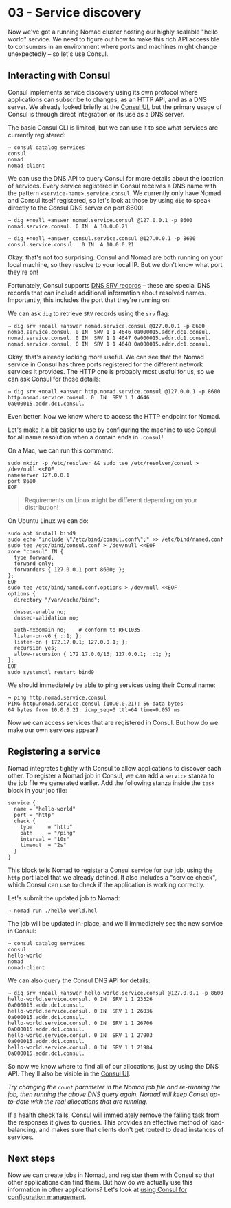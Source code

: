 # 03 - Service discovery

Now we've got a running Nomad cluster hosting our highly scalable "hello world" service. We need to figure out how to make this rich API accessible to consumers in an environment where ports and machines might change unexpectedly – so let's use Consul.

## Interacting with Consul

Consul implements service discovery using its own protocol where applications can subscribe to changes, as an HTTP API, and as a DNS server. We already looked briefly at the [Consul UI](http://localhost:8500), but the primary usage of Consul is through direct integration or its use as a DNS server.

The basic Consul CLI is limited, but we can use it to see what services are currently registered:

```
→ consul catalog services
consul
nomad
nomad-client
```

We can use the DNS API to query Consul for more details about the location of services. Every service registered in Consul receives a DNS name with the pattern `<service-name>.service.consul`. We currently only have Nomad and Consul itself registered, so let's look at those by using `dig` to speak directly to the Consul DNS server on port 8600:

```
→ dig +noall +answer nomad.service.consul @127.0.0.1 -p 8600
nomad.service.consul. 0 IN  A 10.0.0.21

→ dig +noall +answer consul.service.consul @127.0.0.1 -p 8600
consul.service.consul.  0 IN  A 10.0.0.21
```

Okay, that's not too surprising. Consul and Nomad are both running on your local machine, so they resolve to your local IP. But we don't know what port they're on!

Fortunately, Consul supports [DNS SRV records](https://en.wikipedia.org/wiki/SRV_record) – these are special DNS records that can include additional information about resolved names. Importantly, this includes the port that they're running on!

We can ask `dig` to retrieve `SRV` records using the `srv` flag:

```
→ dig srv +noall +answer nomad.service.consul @127.0.0.1 -p 8600
nomad.service.consul. 0 IN  SRV 1 1 4646 0a000015.addr.dc1.consul.
nomad.service.consul. 0 IN  SRV 1 1 4647 0a000015.addr.dc1.consul.
nomad.service.consul. 0 IN  SRV 1 1 4648 0a000015.addr.dc1.consul.
```

Okay, that's already looking more useful. We can see that the Nomad service in Consul has three ports registered for the different network services it provides. The HTTP one is probably most useful for us, so we can ask Consul for those details:

```
→ dig srv +noall +answer http.nomad.service.consul @127.0.0.1 -p 8600
http.nomad.service.consul. 0  IN  SRV 1 1 4646 0a000015.addr.dc1.consul.
```

Even better. Now we know where to access the HTTP endpoint for Nomad.

Let's make it a bit easier to use by configuring the machine to use Consul for all name resolution when a domain ends in `.consul`!

On a Mac, we can run this command:

```
sudo mkdir -p /etc/resolver && sudo tee /etc/resolver/consul > /dev/null <<EOF
nameserver 127.0.0.1
port 8600
EOF
```

> Requirements on Linux might be different depending on your distribution! 

On Ubuntu Linux we can do:
```
sudo apt install bind9
sudo echo "include \"/etc/bind/consul.conf\";" >> /etc/bind/named.conf
sudo tee /etc/bind/consul.conf > /dev/null <<EOF
zone "consul" IN {
  type forward;
  forward only;
  forwarders { 127.0.0.1 port 8600; };
};
EOF
sudo tee /etc/bind/named.conf.options > /dev/null <<EOF
options {
  directory "/var/cache/bind";

  dnssec-enable no;
  dnssec-validation no;

  auth-nxdomain no;    # conform to RFC1035
  listen-on-v6 { ::1; };
  listen-on { 172.17.0.1; 127.0.0.1; };
  recursion yes;
  allow-recursion { 172.17.0.0/16; 127.0.0.1; ::1; };
};
EOF
sudo systemctl restart bind9
```

We should immediately be able to ping services using their Consul name:

```
→ ping http.nomad.service.consul
PING http.nomad.service.consul (10.0.0.21): 56 data bytes
64 bytes from 10.0.0.21: icmp_seq=0 ttl=64 time=0.057 ms
```

Now we can access services that are registered in Consul. But how do we make our own services appear?

## Registering a service

Nomad integrates tightly with Consul to allow applications to discover each other. To register a Nomad job in Consul, we can add a `service` stanza to the job file we generated earlier. Add the following stanza inside the `task` block in your job file:

```
service {
  name = "hello-world"
  port = "http"
  check {
    type     = "http"
    path     = "/ping"
    interval = "10s"
    timeout  = "2s"
  }
}
```

This block tells Nomad to register a Consul service for our job, using the `http` port label that we already defined. It also includes a "service check", which Consul can use to check if the application is working correctly.

Let's submit the updated job to Nomad:

```
→ nomad run ./hello-world.hcl
```

The job will be updated in-place, and we'll immediately see the new service in Consul:

```
→ consul catalog services
consul
hello-world
nomad
nomad-client
```

We can also query the Consul DNS API for details:

```
→ dig srv +noall +answer hello-world.service.consul @127.0.0.1 -p 8600
hello-world.service.consul. 0 IN  SRV 1 1 23326 0a000015.addr.dc1.consul.
hello-world.service.consul. 0 IN  SRV 1 1 26036 0a000015.addr.dc1.consul.
hello-world.service.consul. 0 IN  SRV 1 1 26706 0a000015.addr.dc1.consul.
hello-world.service.consul. 0 IN  SRV 1 1 27903 0a000015.addr.dc1.consul.
hello-world.service.consul. 0 IN  SRV 1 1 21984 0a000015.addr.dc1.consul.
```

So now we know where to find all of our allocations, just by using the DNS API. They'll also be visible in the [Consul UI](http://localhost:8500/ui/dc1/services/hello-world).

_Try changing the `count` parameter in the Nomad job file and re-running the job, then running the above DNS query again. Nomad will keep Consul up-to-date with the real allocations that are running._

If a health check fails, Consul will immediately remove the failing task from the responses it gives to queries. This provides an effective method of load-balancing, and makes sure that clients don't get routed to dead instances of services.

## Next steps

Now we can create jobs in Nomad, and register them with Consul so that other applications can find them. But how do we actually use this information in other applications? Let's look at [using Consul for configuration management](./04-configuration-management.md).
